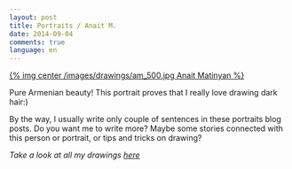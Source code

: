 ```yaml
---
layout: post
title: Portraits / Anait M.
date: 2014-09-04
comments: true
language: en
---
```


[{% img center /images/drawings/am_500.jpg Anait Matinyan %}](/images/drawings/am.jpg)

Pure Armenian beauty! This portrait proves that I really love drawing dark hair:)

By the way, I usually write only couple of sentences in these portraits blog posts. Do you want me to write more? Maybe some stories connected with this person or portrait, or tips and tricks on drawing?

*Take a look at all my drawings [here](/drawings)*
